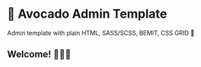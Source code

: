 # 🥑 Avocado Admin Template

Admin template with plain HTML, SASS/SCSS, BEMIT, CSS GRID 🥑

## Welcome! 👋👋👋